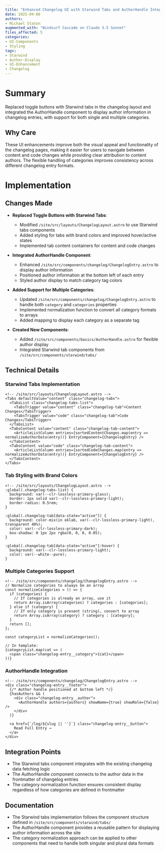 ```yaml
---
title: "Enhanced Changelog UI with Starwind Tabs and AuthorHandle Integration"
date: 2025-04-06
authors:
- Michael Staton
augmented_with: "Windsurf Cascade on Claude 3.5 Sonnet"
files_affected: 5
categories:
- UI-Components
- Styling
tags:
- Starwind
- Author-Display
- UI-Enhancement
- Changelog
---
```


# Summary
Replaced toggle buttons with Starwind tabs in the changelog layout and integrated the AuthorHandle component to display author information in changelog entries, with support for both single and multiple categories.

## Why Care
These UI enhancements improve both the visual appeal and functionality of the changelog pages, making it easier for users to navigate between content and code changes while providing clear attribution to content authors. The flexible handling of categories improves consistency across different changelog entry formats.

# Implementation

## Changes Made
- **Replaced Toggle Buttons with Starwind Tabs**:
  - Modified `/site/src/layouts/ChangelogLayout.astro` to use Starwind tabs components
  - Added styling for tabs with brand colors and improved hover/active states
  - Implemented tab content containers for content and code changes

- **Integrated AuthorHandle Component**:
  - Enhanced `/site/src/components/changelog/ChangelogEntry.astro` to display author information
  - Positioned author information at the bottom left of each entry
  - Styled author display to match category tag colors

- **Added Support for Multiple Categories**:
  - Updated `/site/src/components/changelog/ChangelogEntry.astro` to handle both `category` and `categories` properties
  - Implemented normalization function to convert all category formats to arrays
  - Added mapping to display each category as a separate tag

- **Created New Components**:
  - Added `/site/src/components/basics/AuthorHandle.astro` for flexible author display
  - Integrated Starwind tab components from `/site/src/components/starwind/tabs/`

## Technical Details

### Starwind Tabs Implementation
```astro
<!-- /site/src/layouts/ChangelogLayout.astro -->
<Tabs defaultValue="content" class="changelog-tabs">
  <TabsList class="changelog-tabs-list">
    <TabsTrigger value="content" class="changelog-tab">Content Changes</TabsTrigger>
    <TabsTrigger value="code" class="changelog-tab">Code Changes</TabsTrigger>
  </TabsList>
  <TabsContent value="content" class="changelog-tab-content">
    <ArticleListColumn entries={sortedContentChanges.map(entry => normalizeAuthorData(entry))} EntryComponent={ChangelogEntry} />
  </TabsContent>
  <TabsContent value="code" class="changelog-tab-content">
    <ArticleListColumn entries={sortedCodeChanges.map(entry => normalizeAuthorData(entry))} EntryComponent={ChangelogEntry} />
  </TabsContent>
</Tabs>
```

### Tab Styling with Brand Colors
```astro
<!-- /site/src/layouts/ChangelogLayout.astro -->
:global(.changelog-tabs-list) {
  background: var(--clr-lossless-primary-glass);
  border: 1px solid var(--clr-lossless-primary-light);
  border-radius: 0.5rem;
}

:global(.changelog-tab[data-state="active"]) {
  background: color-mix(in oklab, var(--clr-lossless-primary-light), transparent 40%);
  color: var(--clr-lossless-primary-dark);
  box-shadow: 0 1px 2px rgba(0, 0, 0, 0.05);
}

:global(.changelog-tab[data-state="active"]:hover) {
  background: var(--clr-lossless-primary-light);
  color: var(--white--pure);
}
```

### Multiple Categories Support
```astro
<!-- /site/src/components/changelog/ChangelogEntry.astro -->
// Normalize categories to always be an array
const normalizeCategories = () => {
  if (categories) {
    // If categories is already an array, use it
    return Array.isArray(categories) ? categories : [categories];
  } else if (category) {
    // If only category is present (string), convert to array
    return Array.isArray(category) ? category : [category];
  }
  return [];
};

const categoryList = normalizeCategories();

// In template:
{categoryList.map(cat => (
  <span class="changelog-entry__category">{cat}</span>
))}
```

### AuthorHandle Integration
```astro
<!-- /site/src/components/changelog/ChangelogEntry.astro -->
<div class="changelog-entry__footer">
  {/* Author handle positioned at bottom left */}
  {hasAuthors && (
    <div class="changelog-entry__author">
      <AuthorHandle authors={authors} showName={true} showRole={false} />
    </div>
  )}
  
  <a href={`/log/${slug || ''}`} class="changelog-entry__button">
    Read Full Entry →
  </a>
</div>
```

## Integration Points
- The Starwind tabs component integrates with the existing changelog data fetching logic
- The AuthorHandle component connects to the author data in the frontmatter of changelog entries
- The category normalization function ensures consistent display regardless of how categories are defined in frontmatter

## Documentation
- The Starwind tabs implementation follows the component structure defined in `/site/src/components/starwind/tabs/`
- The AuthorHandle component provides a reusable pattern for displaying author information across the site
- The category normalization approach can be applied to other components that need to handle both singular and plural data formats
